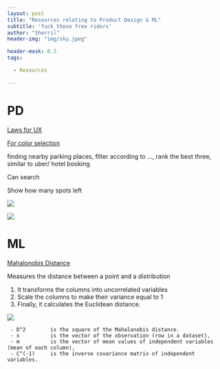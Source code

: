 ```yaml
---
layout: post
title: "Resources relating to Product Design & ML"
subtitle: 'fuck those free riders'
author: "Sherril"
header-img: "img/sky.jpeg"

header-mask: 0.3
tags:

  - Resources
  
---
```

# PD

[Laws for UX](https://lawsofux.com/)

[For color selection](https://coolors.co/app)

finding nearby parking places, filter according to ..., rank the best three,  similar to uber/ hotel booking

Can search

Show how many spots left

![](https://media.nngroup.com/media/editor/2017/12/14/screen-shot-2017-12-14-at-55628-pm.png)

![](https://media.nngroup.com/media/editor/2017/12/14/screen-shot-2017-12-14-at-55525-pm.png!)

[](https://mapchart.net/)


# ML
[Mahalonobis Distance](https://www.machinelearningplus.com/statistics/mahalanobis-distance/)

Measures the distance between a point and a distribution

1. It transforms the columns into uncorrelated variables
2. Scale the columns to make their variance equal to 1
3. Finally, it calculates the Euclidean distance.

![](https://www.machinelearningplus.com/wp-content/uploads/2019/04/3_Mahalanobis_Distance_Formula-min.png)

```where, 
 - D^2        is the square of the Mahalanobis distance. 
 - x          is the vector of the observation (row in a dataset), 
 - m          is the vector of mean values of independent variables (mean of each column), 
 - C^(-1)     is the inverse covariance matrix of independent variables.
```